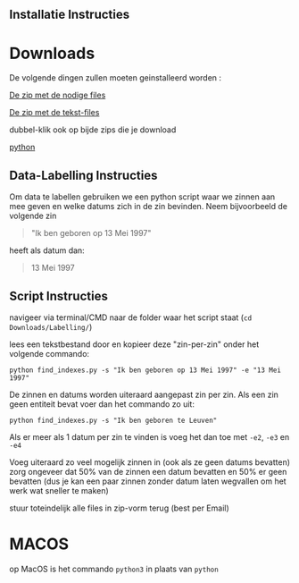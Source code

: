 ## Installatie Instructies

# Downloads

De volgende dingen zullen moeten geinstalleerd worden :

[De zip met de nodige files](https://send.firefox.com/download/4c26e02508211e7c/#gpXKBvIg5IEAqZcQ0jCLiA)

[De zip met de tekst-files](https://send.firefox.com/download/51d2743a62b553d6/#TnpDYFbZwB6U_Qxjq1hn7g)

dubbel-klik ook op bijde zips die je download

[python](https://www.python.org/downloads/)

## Data-Labelling Instructies

Om data te labellen gebruiken we een python script waar we zinnen aan mee geven en welke datums zich in de zin bevinden. Neem bijvoorbeeld de volgende zin
> "Ik ben geboren op 13 Mei 1997"

heeft als datum dan:
> 13 Mei 1997

## Script Instructies

navigeer via terminal/CMD naar de folder waar het script staat (`cd Downloads/Labelling/`)

lees een tekstbestand door en kopieer deze "zin-per-zin" onder het volgende commando:

`python find_indexes.py -s "Ik ben geboren op 13 Mei 1997" -e "13 Mei 1997"`

De zinnen en datums worden uiteraard aangepast zin per zin. Als een zin geen entiteit bevat voer dan het commando zo uit:

`python find_indexes.py -s "Ik ben geboren te Leuven"`

Als er meer als 1 datum per zin te vinden is voeg het dan toe met `-e2`, `-e3` en `-e4` 

Voeg uiteraard zo veel mogelijk zinnen in (ook als ze geen datums bevatten) zorg ongeveer dat 50% van de zinnen een datum bevatten en 50% er geen bevatten (dus je kan een paar zinnen zonder datum laten wegvallen om het werk wat sneller te maken)

stuur toteindelijk alle files in zip-vorm terug (best per Email)

# MACOS

op MacOS is het commando `python3` in plaats van `python`
